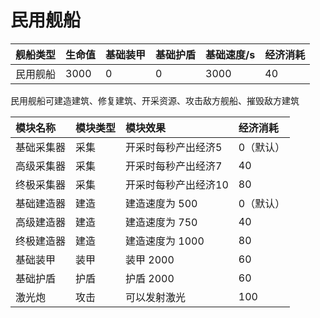 # 民用舰船

| 舰船类型 | 生命值 | 基础装甲 | 基础护盾 | 基础速度/s | 经济消耗 |
| :------- | :----- | :------- | :------- | :--------- | :------- |
| 民用舰船 | 3000   | 0        | 0        | 3000       | 40       |

民用舰船可建造建筑、修复建筑、开采资源、攻击敌方舰船、摧毁敌方建筑

| 模块名称   | 模块类型 | 模块效果             | 经济消耗  |
| :--------- | :------- | :------------------- | :-------- |
| 基础采集器 | 采集     | 开采时每秒产出经济5  | 0（默认） |
| 高级采集器 | 采集     | 开采时每秒产出经济7  | 40        |
| 终极采集器 | 采集     | 开采时每秒产出经济10 | 80        |
| 基础建造器 | 建造     | 建造速度为 500       | 0（默认） |
| 高级建造器 | 建造     | 建造速度为 750       | 40        |
| 终极建造器 | 建造     | 建造速度为 1000      | 80        |
| 基础装甲   | 装甲     | 装甲 2000            | 60        |
| 基础护盾   | 护盾     | 护盾 2000            | 60        |
| 激光炮     | 攻击     | 可以发射激光         | 100       |